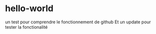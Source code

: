 # hello-world
un test pour comprendre le fonctionnement de github
Et un update pour tester la fonctionalité
